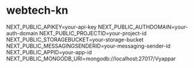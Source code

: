 # webtech-kn
NEXT_PUBLIC_APIKEY=your-api-key
NEXT_PUBLIC_AUTHDOMAIN=your-auth-domain
NEXT_PUBLIC_PROJECTID=your-project-id
NEXT_PUBLIC_STORAGEBUCKET=your-storage-bucket
NEXT_PUBLIC_MESSAGINGSENDERID=your-messaging-sender-id
NEXT_PUBLIC_APPID=your-app-id
NEXT_PUBLIC_MONGODB_URI=mongodb://localhost:27017/Vyappar
